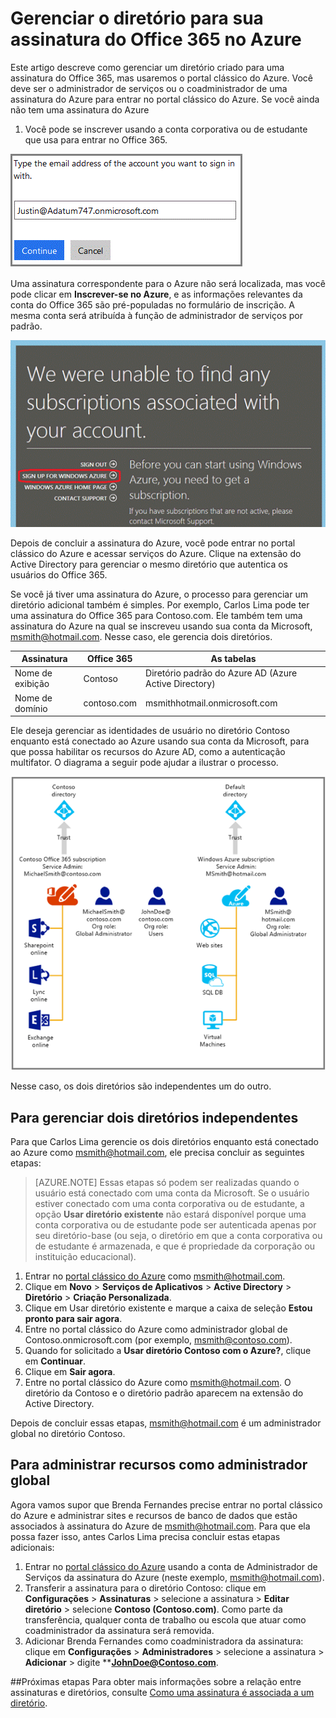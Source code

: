 <properties
   pageTitle="Gerenciar o diretório para sua assinatura do Office 365 no Azure | Microsoft Azure"
   description="Gerenciar um diretório de assinatura do Office 365 usando o Azure Active Directory e o portal clássico do Azure"
   services="active-directory"
   documentationCenter=""
   authors="curtand"
   manager="femila"
   editor=""/>

<tags
   ms.service="active-directory"
   ms.devlang="na"
   ms.topic="get-started-article"
   ms.tgt_pltfrm="na"
   ms.workload="identity"
   ms.date="05/26/2016"
   ms.author="curtand"/>

# Gerenciar o diretório para sua assinatura do Office 365 no Azure

Este artigo descreve como gerenciar um diretório criado para uma assinatura do Office 365, mas usaremos o portal clássico do Azure. Você deve ser o administrador de serviços ou o coadministrador de uma assinatura do Azure para entrar no portal clássico do Azure. Se você ainda não tem uma assinatura do Azure

1. Você pode se inscrever usando a conta corporativa ou de estudante que usa para entrar no Office 365.

![Caixa de entrada do endereço de email](./media/active-directory-manage-o365-subscription/AAD_O365_01.png)

Uma assinatura correspondente para o Azure não será localizada, mas você pode clicar em **Inscrever-se no Azure**, e as informações relevantes da conta do Office 365 são pré-populadas no formulário de inscrição. A mesma conta será atribuída à função de administrador de serviços por padrão.

![Link para inscrever-se para uma assinatura do Azure](./media/active-directory-manage-o365-subscription/AAD_O365_02.png)

Depois de concluir a assinatura do Azure, você pode entrar no portal clássico do Azure e acessar serviços do Azure. Clique na extensão do Active Directory para gerenciar o mesmo diretório que autentica os usuários do Office 365.

Se você já tiver uma assinatura do Azure, o processo para gerenciar um diretório adicional também é simples. Por exemplo, Carlos Lima pode ter uma assinatura do Office 365 para Contoso.com. Ele também tem uma assinatura do Azure na qual se inscreveu usando sua conta da Microsoft, msmith@hotmail.com. Nesse caso, ele gerencia dois diretórios.

 Assinatura | Office 365 | As tabelas
  -------------- | ------------- | -------------------------------
 Nome de exibição | Contoso | Diretório padrão do Azure AD (Azure Active Directory)
 Nome de domínio | contoso.com | msmithhotmail.onmicrosoft.com

Ele deseja gerenciar as identidades de usuário no diretório Contoso enquanto está conectado ao Azure usando sua conta da Microsoft, para que possa habilitar os recursos do Azure AD, como a autenticação multifator. O diagrama a seguir pode ajudar a ilustrar o processo.

![Diagrama para gerenciar dois diretórios independentes](./media/active-directory-manage-o365-subscription/AAD_O365_03.png)

Nesse caso, os dois diretórios são independentes um do outro.

## Para gerenciar dois diretórios independentes
Para que Carlos Lima gerencie os dois diretórios enquanto está conectado ao Azure como msmith@hotmail.com, ele precisa concluir as seguintes etapas:

> [AZURE.NOTE]
Essas etapas só podem ser realizadas quando o usuário está conectado com uma conta da Microsoft. Se o usuário estiver conectado com uma conta corporativa ou de estudante, a opção **Usar diretório existente** não estará disponível porque uma conta corporativa ou de estudante pode ser autenticada apenas por seu diretório-base (ou seja, o diretório em que a conta corporativa ou de estudante é armazenada, e que é propriedade da corporação ou instituição educacional).

1.	Entrar no [portal clássico do Azure](https://manage.windowsazure.com) como msmith@hotmail.com.
2.	Clique em **Novo** > **Serviços de Aplicativos** > **Active Directory** > **Diretório** > **Criação Personalizada**.
3.	Clique em Usar diretório existente e marque a caixa de seleção **Estou pronto para sair agora**.
4.	Entre no portal clássico do Azure como administrador global de Contoso.onmicrosoft.com (por exemplo, msmith@contoso.com).
5.	Quando for solicitado a **Usar diretório Contoso com o Azure?**, clique em **Continuar**.
6.	Clique em **Sair agora**.
7.	Entre no portal clássico do Azure como msmith@hotmail.com. O diretório da Contoso e o diretório padrão aparecem na extensão do Active Directory.

Depois de concluir essas etapas, msmith@hotmail.com é um administrador global no diretório Contoso.

## Para administrar recursos como administrador global
Agora vamos supor que Brenda Fernandes precise entrar no portal clássico do Azure e administrar sites e recursos de banco de dados que estão associados à assinatura do Azure de msmith@hotmail.com. Para que ela possa fazer isso, antes Carlos Lima precisa concluir estas etapas adicionais:

1.	Entrar no [portal clássico do Azure](https://manage.windowsazure.com) usando a conta de Administrador de Serviços da assinatura do Azure (neste exemplo, msmith@hotmail.com).
2.	Transferir a assinatura para o diretório Contoso: clique em **Configurações** > **Assinaturas** > selecione a assinatura > **Editar diretório** > selecione **Contoso (Contoso.com)**. Como parte da transferência, qualquer conta de trabalho ou escola que atuar como coadministrador da assinatura será removida.
3.	Adicionar Brenda Fernandes como coadministradora da assinatura: clique em **Configurações** > **Administradores** > selecione a assinatura > **Adicionar** > digite ****JohnDoe@Contoso.com**.

##Próximas etapas
Para obter mais informações sobre a relação entre assinaturas e diretórios, consulte [Como uma assinatura é associada a um diretório](active-directory-how-subscriptions-associated-directory.md).

<!---HONumber=AcomDC_0601_2016-->